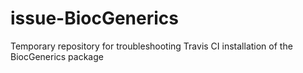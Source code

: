 # issue-BiocGenerics
Temporary repository for troubleshooting Travis CI installation of the BiocGenerics package
